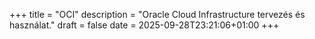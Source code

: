 +++
title = "OCI"
description = "Oracle Cloud Infrastructure tervezés és használat."
draft = false
date = 2025-09-28T23:21:06+01:00
+++